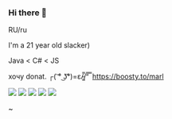 ### Hi there 👋
RU/ru

I'm a 21 year old slacker)

Java < C# < JS

хочу donat. ┌( ͝° ͜ʖ͡°)=ε/̵͇̿/’̿’̿ ̿   https://boosty.to/marl

![](httpstps://github-profile-summary-cards.vercel.app/api/cards/profile-details?username=MrMarL&theme=nord_dark)
![](https://github-profile-summary-cards.vercel.app/api/cards/repos-per-language?username=MrMarL&theme=nord_dark)
![](https://github-profile-summary-cards.vercel.app/api/cards/most-commit-language?username=MrMarL&theme=nord_dark)
![](https://github-profile-summary-cards.vercel.app/api/cards/stats?username=MrMarL&theme=nord_dark)
![](https://github-profile-summary-cards.vercel.app/api/cards/productive-time?username=MrMarL&theme=nord_dark)

~
